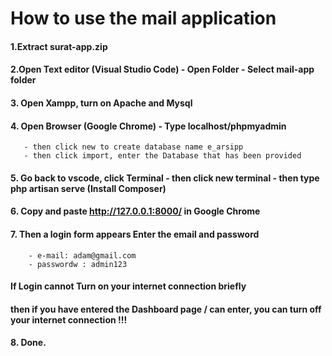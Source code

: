 # How to use the mail application

#### 1.Extract surat-app.zip 
#### 2.Open Text editor (Visual Studio Code) - Open Folder - Select mail-app folder
#### 3. Open Xampp, turn on Apache and Mysql
#### 4. Open Browser (Google Chrome) - Type localhost/phpmyadmin 
       - then click new to create database name e_arsipp 
       - then click import, enter the Database that has been provided
#### 5. Go back to vscode, click Terminal - then click new terminal - then type php artisan serve (Install Composer)
#### 6. Copy and paste http://127.0.0.1:8000/ in Google Chrome
#### 7. Then a login form appears Enter the email and password
        - e-mail: adam@gmail.com
        - passwordw : admin123
#### If Login cannot Turn on your internet connection briefly
#### then if you have entered the Dashboard page / can enter, you can turn off your internet connection !!!
#### 8. Done.
